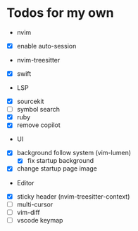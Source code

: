 # Todos for my own

- nvim
- [x] enable auto-session

- nvim-treesitter
- [x] swift

- LSP
- [x] sourcekit
- [ ] symbol search
- [x] ruby
- [x] remove copilot

- UI
- [x] background follow system (vim-lumen)
  - [x] fix startup background
- [x] change startup page image

- Editor
- [x] sticky header (nvim-treesitter-context)
- [ ] multi-cursor
- [ ] vim-diff
- [ ] vscode keymap
